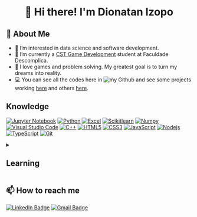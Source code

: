<div align="center"> 
  
  # 👋 Hi there! I'm Dionatan Izopo
</div>

## :book: About Me

-   👀 I’m interested in data science and software development.
-   🌱 I’m currently a [CST Game Development](https://descomplica.com.br/faculdade/tecnologia/jogos-digitais/) student at Faculdade Descomplica.
-   💞️ I love games and problem solving. My greatest goal is to turn my dreams into reality.
-   💻 You can see all the codes here in ![my Github](https://github.com/izotan) and see some projects working [here](https://izotan.bohr.io) and others [here](https://izotan.itch.io).

## Knowledge
[![Jupyter Notebook](https://img.shields.io/badge/-Jupyter%20Notebook-black?style=flat-square&logo=jupyter)](https://github.com/izotan?tab=repositories&q=&type=&language=jupyter%20notebook&sort=)
[![Python](https://img.shields.io/badge/-Python-black?style=flat-square&logo=Python)](https://github.com/izotan?tab=repositories&q=&type=&language=python&sort=)
[![Excel](https://img.shields.io/badge/-Excel-black?style=flat-square&logo=Excel)](https://github.com/izotan/Cursos/tree/main/Excel)
[![Scikitlearn](https://img.shields.io/badge/-Scikitlearn-black?style=flat-square&logo=scikitlearn)]([https://github.com/izotan/Cursos](https://github.com/izotan?tab=repositories&q=&type=&language=jupyter%20notebook&sort=))
[![Numpy](https://img.shields.io/badge/-Numpy-black?style=flat-square&logo=numpy&logoColor=013243)]([https://github.com/izotan/Cursos](https://github.com/izotan?tab=repositories&q=&type=&language=jupyter%20notebook&sort=))
[![Visual Studio Code](https://img.shields.io/badge/-Visual%20Studio%20Code-black?style=flat-square&logo=visualstudiocode&logoColor=007ACC)]([https://github.com/izotan)
[![C++](https://img.shields.io/badge/-C%2B%2B-black?style=flat-square&logo=C%2B%2B&logoColor=00599C)](https://github.com/izotan?tab=repositories&q=&type=&language=c%2B%2B&sort=)
[![HTML5](https://img.shields.io/badge/-HTML5-black?style=flat-square&logo=html5)](https://github.com/izotan?tab=repositories&q=&type=&language=html&sort=)
[![CSS3](https://img.shields.io/badge/-CSS3-black?style=flat-square&logo=css3&logoColor=1572B6)](https://github.com/izotan?tab=repositories&q=&type=&language=css&sort=)
[![JavaScript](https://img.shields.io/badge/-JavaScript-black?style=flat-square&logo=javascript)](https://github.com/izotan?tab=repositories&q=&type=&language=javascript&sort=)
[![Nodejs](https://img.shields.io/badge/-Nodejs-black?style=flat-square&logo=Node.js)](https://github.com/izotan?tab=repositories&q=&type=&language=javascript&sort=)
[![TypeScript](https://img.shields.io/badge/-TypeScript-black?style=flat-square&logo=typescript)](https://github.com/izotan?tab=repositories&q=&type=&language=typescript&sort=)
[![Git](https://img.shields.io/badge/-Git-black?style=flat-square&logo=git)](https://github.com/izotan/Cursos)


<details> 
 <summary><h2>Learning</h2></summary>
  
  - [ ] [Data Science](https://cursos.alura.com.br/formacao-data-science)
    - [x] ~Getting Started~
    - [ ] Linear Regression
    - [x] ~Data Visualization~
    - [ ] Statistical analysis
    - [ ] Practicing Data Science

  - [ ] [Excel](https://cursos.alura.com.br/formacao-excel)
    - [x] ~Functions~
    - [x] ~Power View~
    - [x] ~Power Pivot~
    - [ ] Power Query

  - [x] ~VBA~
  - [ ] Machine Learning (On hold)
  - [ ] Front-End Development (On hold)
</details>

## 📫 How to reach me
[![LinkedIn Badge](https://img.shields.io/badge/-Dionatan%20Izopo-0a66c2?style=flat-square&logo=Linkedin&logoColor=white)](https://www.linkedin.com/in/dionatanizopo/) <a href="https://mail.google.com/mail/u/0/?fs=1&tf=cm&source=mailto&to=dionatan.izopo@gmail.com"><img alt="Gmail Badge" src="https://img.shields.io/badge/-dionatan@gmail.com-c71610?style=flat-square&logo=gmail&logoColor=white"></a>


<!---
izotan/izotan is a ✨ special ✨ repository because its `README.md` (this file) appears on your GitHub profile.
You can click the Preview link to take a look at your changes.
--->
